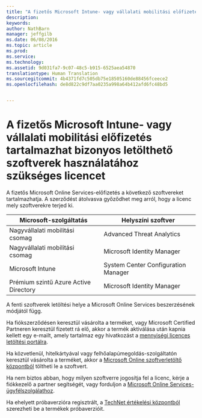 ```yaml
---
title: "A fizetős Microsoft Intune- vagy vállalati mobilitási előfizetés tartalmazhat bizonyos letölthető szoftverek használatához szükséges licencet | Microsoft Intune"
description: 
keywords: 
author: NathBarn
manager: jeffgilb
ms.date: 06/08/2016
ms.topic: article
ms.prod: 
ms.service: 
ms.technology: 
ms.assetid: 9d031fa7-9c07-48c5-b915-6525aea54870
translationtype: Human Translation
ms.sourcegitcommit: 4b4371fd7c505db75e18505160de88456fceece2
ms.openlocfilehash: de8d822c9df7aa0235a998a64b412afd6fc48bd5


---
```


# A fizetős Microsoft Intune- vagy vállalati mobilitási előfizetés tartalmazhat bizonyos letölthető szoftverek használatához szükséges licencet

A fizetős Microsoft Online Services-előfizetés a következő szoftvereket tartalmazhatja.  A szerződést átolvasva győződhet meg arról, hogy a licenc mely szoftverekre terjed ki.

| **Microsoft-szolgáltatás**    | **Helyszíni szoftver**           |
| ------------- |-------------|
|Nagyvállalati mobilitási csomag |    Advanced Threat Analytics |
|Nagyvállalati mobilitási csomag |    Microsoft Identity Manager |
|Microsoft Intune | System Center Configuration Manager |
|Prémium szintű Azure Active Directory |   Microsoft Identity Manager |

A fenti szoftverek letöltési helye a Microsoft Online Services beszerzésének módjától függ.

Ha fiókszerződésen keresztül vásárolta a terméket, vagy Microsoft Certified Partneren keresztül fizetett rá elő, akkor a termék aktiválása után kapnia kellett egy e-mailt, amely tartalmaz egy hivatkozást a [mennyiségi licences letöltési portálra](https://www.microsoft.com/Licensing/servicecenter/default.aspx).

Ha közvetlenül, hitelkártyával vagy felhőalapúmegoldás-szolgáltatón keresztül vásárolta a terméket, akkor a [Microsoft Online szoftverletöltő központból](https://www.microsoft.com/online/downloads/HomeRealmDiscovery.aspx) töltheti le a szoftvert.

Ha nem biztos abban, hogy milyen szoftverre jogosítja fel a licenc, kérje a fiókkezelő a partner segítségét, vagy forduljon a [Microsoft Online Services-ügyfélszolgálathoz](https://technet.microsoft.com/en-us/dn932057.aspx).

Ha ehelyett próbaverzióra regisztrált, a [TechNet értékelési központból](https://www.microsoft.com/evalcenter/try) szerezheti be a termékek próbaverzióit.



<!--HONumber=Jul16_HO3-->



